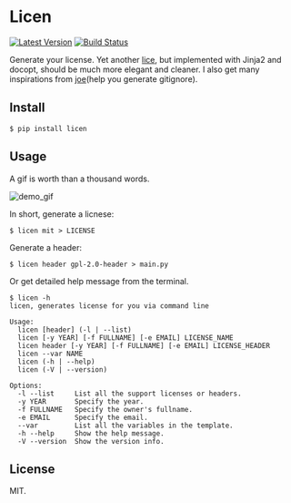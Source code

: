 # Licen
[![Latest Version][1]][2]
[![Build Status][3]][4]

Generate your license. Yet another [lice][5], but implemented with Jinja2 and
docopt, should be much more elegant and cleaner. I also get many inspirations
from [joe][6](help you generate gitignore).

## Install

    $ pip install licen

## Usage

A gif is worth than a thousand words.

![demo_gif][gif]

In short, generate a licnese:

    $ licen mit > LICENSE

Generate a header:

    $ licen header gpl-2.0-header > main.py

Or get detailed help message from the terminal.

    $ licen -h
    licen, generates license for you via command line

    Usage:
      licen [header] (-l | --list)
      licen [-y YEAR] [-f FULLNAME] [-e EMAIL] LICENSE_NAME
      licen header [-y YEAR] [-f FULLNAME] [-e EMAIL] LICENSE_HEADER
      licen --var NAME
      licen (-h | --help)
      licen (-V | --version)

    Options:
      -l --list     List all the support licenses or headers.
      -y YEAR       Specify the year.
      -f FULLNAME   Specify the owner's fullname.
      -e EMAIL      Specify the email.
      --var         List all the variables in the template.
      -h --help     Show the help message.
      -V --version  Show the version info.

## License

MIT.


[1]: http://img.shields.io/pypi/v/licen.svg
[2]: https://pypi.python.org/pypi/licen
[3]: https://travis-ci.org/lord63/licen.svg
[4]: https://travis-ci.org/lord63/licen
[5]: https://github.com/licenses/lice
[6]: https://github.com/karan/joe
[gif]: https://github.com/lord63/licen/blob/master/licen_demo.gif
